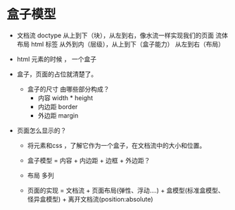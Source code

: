 # 盒子模型

- 文档流
  doctype 
  从上到下（块），从左到右，像水流一样实现我们的页面  流体布局
  html 标签 从外到内（层级），从上到下（盒子能力） 从左到右（布局）
- html 元素的时候 ， 一个盒子
- 盒子，页面的占位就清楚了。
  - 盒子的尺寸 由哪些部分构成？
    - 内容  width * height
    - 内边距 border
    - 外边距 margin

- 页面怎么显示的？
  - 将元素和css ，了解它作为一个盒子，在文档流中的大小和位置。
  - 盒子模型 =  内容 + 内边距 + 边框 + 外边距？
  - 布局
    多列

  - 页面的实现 = 文档流 + 页面布局(弹性、浮动....) + 盒模型(标准盒模型、怪异盒模型) + 离开文档流(position:absolute)